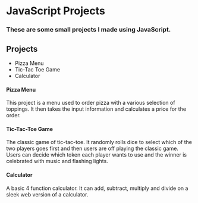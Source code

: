 # JavaScript Projects 

### These are some small projects I made using JavaScript.

## Projects
- Pizza Menu
- Tic-Tac Toe Game
- Calculator

#### Pizza Menu
This project is a menu used to order pizza with a various selection of toppings. It then takes the
input information and calculates a price for the order.

#### Tic-Tac-Toe Game
The classic game of tic-tac-toe. It randomly rolls dice to select which of the two players goes first
and then users are off playing the classic game. Users can decide which token  each player wants 
to use and the winner is celebrated with music and flashing lights. 

#### Calculator
A basic 4 function calculator. It can add, subtract, multiply and divide on a sleek web version
of a calculator.